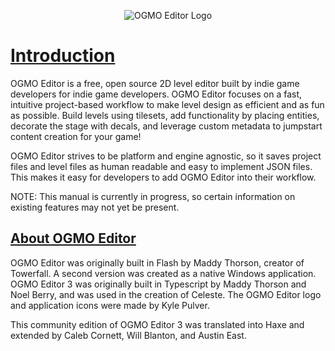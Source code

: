 <p align="center">
  <img  src="https://raw.githubusercontent.com/Ogmo-Editor-3/ogmo-editor-3.github.io/gh-pages/img/logo-big.png" alt="OGMO Editor Logo">
</p>

# [Introduction](#introduction)

OGMO Editor is a free, open source 2D level editor built by indie game developers for indie game developers. OGMO Editor focuses on a fast, intuitive project-based workflow to make level design as efficient and as fun as possible. Build levels using tilesets, add functionality by placing entities, decorate the stage with decals, and leverage custom metadata to jumpstart content creation for your game!

OGMO Editor strives to be platform and engine agnostic, so it saves project files and level files as human readable and easy to implement JSON files. This makes it easy for developers to add OGMO Editor into their workflow.

NOTE: This manual is currently in progress, so certain information on existing features may not yet be present.

## [About OGMO Editor](#about-ogmo-editor)

OGMO Editor was originally built in Flash by Maddy Thorson, creator of Towerfall. A second version was created as a native Windows application. OGMO Editor 3 was originally built in Typescript by Maddy Thorson and Noel Berry, and was used in the creation of Celeste. The OGMO Editor logo and application icons were made by Kyle Pulver.

This community edition of OGMO Editor 3 was translated into Haxe and extended by Caleb Cornett, Will Blanton, and Austin East.
